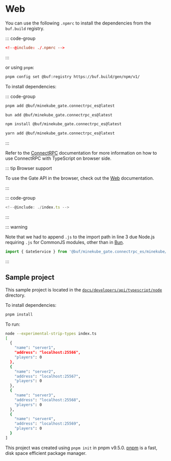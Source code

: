 # Web

You can use the following `.npmrc` to install the dependencies from the `buf.build` registry.

::: code-group

```toml [.npmrc]
<!--@include: ./.npmrc -->
```

:::

or using `pnpm`:

```bash
pnpm config set @buf:registry https://buf.build/gen/npm/v1/
```

To install dependencies:

::: code-group

```bash [pnpm]
pnpm add @buf/minekube_gate.connectrpc_es@latest
```

```bash [bun]
bun add @buf/minekube_gate.connectrpc_es@latest
```

```bash [npm]
npm install @buf/minekube_gate.connectrpc_es@latest
```

```bash [yarn]
yarn add @buf/minekube_gate.connectrpc_es@latest
```

:::

Refer to the [ConnectRPC](https://connectrpc.com/docs/web/using-clients) documentation for more information on how to use ConnectRPC with TypeScript on browser side.

::: tip Browser support

To use the Gate API in the browser, check out the [Web](/developers/api/typescript/web/) documentation.

:::

::: code-group

```ts [index.js]
<!--@include: ./index.ts -->
```

:::

::: warning

Note that we had to append `.js` to the import path in line 3 due Node.js requiring `.js` for CommonJS modules, other than in [Bun](/developers/api/typescript/bun/).

```ts
import { GateService } from '@buf/minekube_gate.connectrpc_es/minekube/gate/v1/gate_service_connect.js';
```

:::

## Sample project

This sample project is located in the [`docs/developers/api/typescript/node`](https://github.com/minekube/gate/tree/main/.web/docs/developers/api/typescript/node) directory.

To install dependencies:

```bash
pnpm install
```

To run:

```bash
node --experimental-strip-types index.ts
[
  {
    "name": "server1",
    "address": "localhost:25566",
    "players": 0
  },
  {
    "name": "server2",
    "address": "localhost:25567",
    "players": 0
  },
  {
    "name": "server3",
    "address": "localhost:25568",
    "players": 0
  },
  {
    "name": "server4",
    "address": "localhost:25569",
    "players": 0
  }
]
```

This project was created using `pnpm init` in pnpm v9.5.0. [pnpm](https://pnpm.io) is a fast, disk space efficient package manager.
